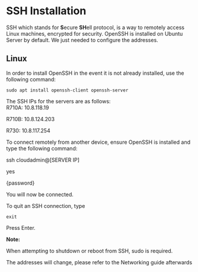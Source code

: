 SSH Installation
================

SSH which stands for **S**ecure **SH**ell protocol, is a way to remotely
access Linux machines, encrypted for security. OpenSSH is installed on
Ubuntu Server by default. We just needed to configure the addresses.

Linux
-----

In order to install OpenSSH in the event it is not already installed,
use the following command:

```console
sudo apt install openssh-client openssh-server
```

The SSH IPs for the servers are as follows:\
R710A: 10.8.118.19

R710B: 10.8.124.203

R730: 10.8.117.254

To connect remotely from another device, ensure OpenSSH is installed and
type the following command:

ssh cloudadmin@\[SERVER IP\]

yes

{password}

You will now be connected.

To quit an SSH connection, type

```console
exit
```

Press Enter.

**Note:**

When attempting to shutdown or reboot from SSH, sudo is required.

The addresses will change, please refer to the Networking guide
afterwards
